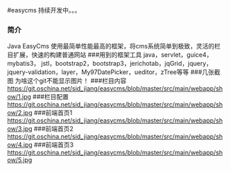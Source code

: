#easycms  持续开发中。。。

### 简介
Java EasyCms 使用最简单性能最高的框架，将cms系统简单到极致，灵活的栏目扩展，快速的构建普通网站
###用到的框架工具
java，servlet，guice4， mybatis3， jstl，bootstrap2，bootstrap3，jerichotab，jqGrid，jquery，jquery-validation，layer，My97DatePicker，ueditor，zTree等等
###几张截图
为啥这个git不能显示图片！
###栏目内容 https://git.oschina.net/sid_jiang/easycms/blob/master/src/main/webapp/show/1.jpg
###栏目配置 https://git.oschina.net/sid_jiang/easycms/blob/master/src/main/webapp/show/2.jpg
###前端首页1 https://git.oschina.net/sid_jiang/easycms/blob/master/src/main/webapp/show/3.jpg
###前端首页2 https://git.oschina.net/sid_jiang/easycms/blob/master/src/main/webapp/show/4.jpg
###前端首页3 https://git.oschina.net/sid_jiang/easycms/blob/master/src/main/webapp/show/5.jpg